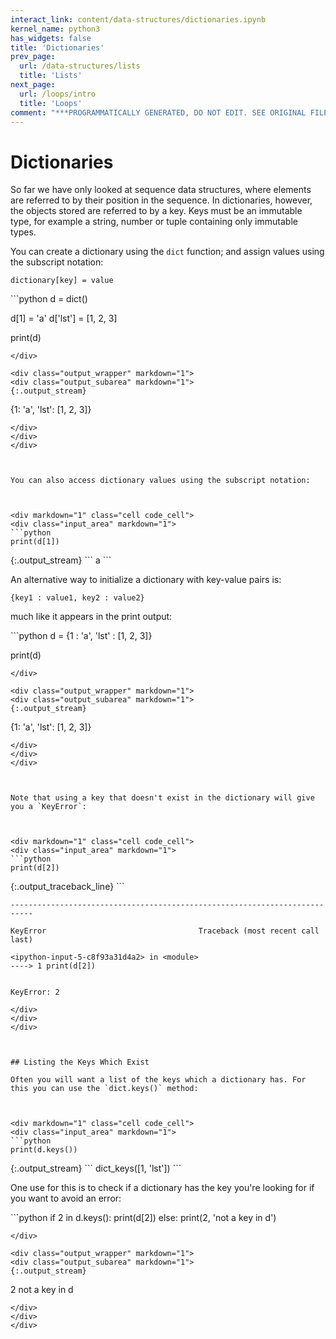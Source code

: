 ```yaml
---
interact_link: content/data-structures/dictionaries.ipynb
kernel_name: python3
has_widgets: false
title: 'Dictionaries'
prev_page:
  url: /data-structures/lists
  title: 'Lists'
next_page:
  url: /loops/intro
  title: 'Loops'
comment: "***PROGRAMMATICALLY GENERATED, DO NOT EDIT. SEE ORIGINAL FILES IN /content***"
---
```

# Dictionaries

So far we have only looked at sequence data structures, where elements are referred to by their position in the sequence. In dictionaries, however, the objects stored are referred to by a key. Keys must be an immutable type, for example a string, number or tuple containing only immutable types.

You can create a dictionary using the `dict` function; and assign values using the subscript notation: <!--- Look this up. Introduce earlier. Make a glossary! -->
```
dictionary[key] = value
```



<div markdown="1" class="cell code_cell">
<div class="input_area" markdown="1">
```python
d = dict()

d[1] = 'a'
d['lst'] = [1, 2, 3]

print(d)

```
</div>

<div class="output_wrapper" markdown="1">
<div class="output_subarea" markdown="1">
{:.output_stream}
```
{1: 'a', 'lst': [1, 2, 3]}
```
</div>
</div>
</div>



You can also access dictionary values using the subscript notation:



<div markdown="1" class="cell code_cell">
<div class="input_area" markdown="1">
```python
print(d[1])

```
</div>

<div class="output_wrapper" markdown="1">
<div class="output_subarea" markdown="1">
{:.output_stream}
```
a
```
</div>
</div>
</div>



An alternative way to initialize a dictionary with key-value pairs is:
```
{key1 : value1, key2 : value2}
```
much like it appears in the print output:



<div markdown="1" class="cell code_cell">
<div class="input_area" markdown="1">
```python
d = {1 : 'a',  'lst' : [1, 2, 3]}

print(d)

```
</div>

<div class="output_wrapper" markdown="1">
<div class="output_subarea" markdown="1">
{:.output_stream}
```
{1: 'a', 'lst': [1, 2, 3]}
```
</div>
</div>
</div>



Note that using a key that doesn't exist in the dictionary will give you a `KeyError`:



<div markdown="1" class="cell code_cell">
<div class="input_area" markdown="1">
```python
print(d[2])

```
</div>

<div class="output_wrapper" markdown="1">
<div class="output_subarea" markdown="1">
{:.output_traceback_line}
```

    ---------------------------------------------------------------------------

    KeyError                                  Traceback (most recent call last)

    <ipython-input-5-c8f93a31d4a2> in <module>
    ----> 1 print(d[2])
    

    KeyError: 2


```
</div>
</div>
</div>



## Listing the Keys Which Exist

Often you will want a list of the keys which a dictionary has. For this you can use the `dict.keys()` method:



<div markdown="1" class="cell code_cell">
<div class="input_area" markdown="1">
```python
print(d.keys())

```
</div>

<div class="output_wrapper" markdown="1">
<div class="output_subarea" markdown="1">
{:.output_stream}
```
dict_keys([1, 'lst'])
```
</div>
</div>
</div>



One use for this is to check if a dictionary has the key you're looking for if you want to avoid an error:



<div markdown="1" class="cell code_cell">
<div class="input_area" markdown="1">
```python
if 2 in d.keys():
    print(d[2])
else:
    print(2, 'not a key in d')

```
</div>

<div class="output_wrapper" markdown="1">
<div class="output_subarea" markdown="1">
{:.output_stream}
```
2 not a key in d
```
</div>
</div>
</div>

